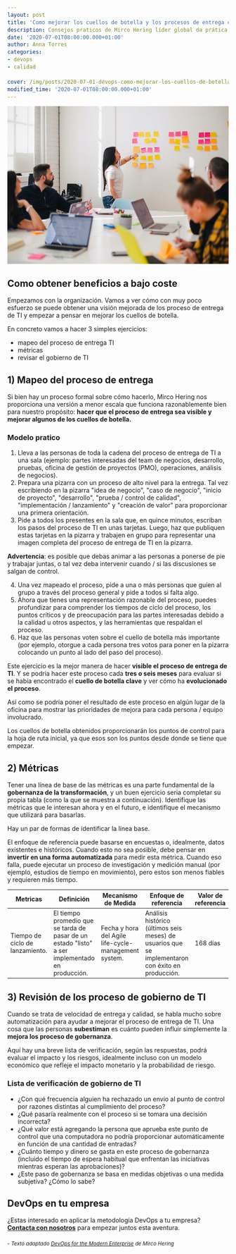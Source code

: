 ```yaml
---
layout: post
title: 'Como mejorar los cuellos de botella y los procesos de entrega con DevOps'
description: Consejos praticos de Mirco Hering líder global da prática de DevOps
date: '2020-07-01T08:00:00.000+01:00'
author: Anna Torres
categories: 
- devops
- calidad

cover: /img/posts/2020-07-01-devops-como-mejorar-los-cuellos-de-botella-y-los-procesos-de-entrega-thumb.jpg
modified_time: '2020-07-01T08:00:00.000+01:00'
---
```

![DevOps - Los consejos de Mirco Hering uno de los exponentes del movimiento DevOps a nivel mondial](/img/posts/2020-07-01-devops-como-mejorar-los-cuellos-de-botella-y-los-procesos-de-entrega.jpg)

## Como obtener beneficios a bajo coste

Empezamos con la organización. Vamos a ver cómo con muy poco esfuerzo se puede obtener una visión mejorada de los proceso de entrega de TI y empezar a pensar en mejorar los cuellos de botella.

En concreto vamos a hacer 3 simples ejercicios: 

- mapeo del proceso de entrega TI 
- métricas 
- revisar el gobierno de TI



## 1) Mapeo del proceso de entrega

Si bien hay un proceso formal sobre cómo hacerlo, Mirco Hering nos proporciona una versión a menor escala que funciona razonablemente bien para nuestro propósito: **hacer que el proceso de entrega sea visible y mejorar algunos de los cuellos de botella.**

### Modelo pratico

1. Lleva a las personas de toda la cadena del proceso de entrega de TI a una sala (ejemplo: partes interesadas del team de negocios, desarrollo, pruebas, oficina de gestión de proyectos (PMO), operaciones, análisis de negocios).
2. Prepara una pizarra con un proceso de alto nivel para la entrega. Tal vez escribiendo en la pizarra "idea de negocio", "caso de negocio", "inicio de proyecto", "desarrollo", "prueba / control de calidad", "implementación / lanzamiento" y "creación de valor" para proporcionar una primera orientación.
3. Pide a todos los presentes en la sala que, en quince minutos, escriban los pasos del proceso de TI en unas tarjetas. Luego, haz que publiquen estas tarjetas en la pizarra y trabajen en grupo para representar una imagen completa del proceso de entrega de TI en la pizarra. 
   

**Advertencia**: es posible que debas animar a las personas a ponerse de pie y trabajar juntas, o tal vez deba intervenir cuando / si las discusiones se salgan de control.

4. Una vez mapeado el proceso, pide a una o más personas que guíen al grupo a través del proceso general y pide a todos si falta algo.
5. Ahora que tienes una representación razonable del proceso, puedes profundizar para comprender los tiempos de ciclo del proceso, los puntos críticos y de preocupación para las partes interesadas debido a la calidad u otros aspectos, y las herramientas que respaldan el proceso.
6. Haz que las personas voten sobre el cuello de botella más importante (por ejemplo, otorgue a cada persona tres votos para poner en la pizarra colocando un punto al lado del paso del proceso).

Este ejercicio es la mejor manera de hacer **visible el proceso de entrega de TI**. Y se podria hacer este proceso cada **tres o seis meses** para evaluar si se había encontrado el **cuello de botella clave** y ver cómo ha **evolucionado el proceso**. 

Así como se podría poner el resultado de este proceso en algún lugar de la oficina para mostrar las prioridades de mejora para cada persona / equipo involucrado. 

Los cuellos de botella obtenidos proporcionarán los puntos de control para la hoja de ruta inicial, ya que esos son los puntos desde donde se tiene que empezar.



## 2) Métricas

Tener una línea de base de las métricas es una parte fundamental de la **gobernanza de la transformación**, y un buen ejercicio seria completar su propia tabla (como la que se muestra a continuación). Identifique las métricas que le interesan ahora y en el futuro, e identifique el mecanismo que utilizará para basarlas. 

Hay un par de formas de identificar la línea base. 

El enfoque de referencia puede basarse en encuestas o, idealmente, datos existentes e históricos. Cuando esto no sea posible, debe pensar en **invertir en una forma automatizada** para medir esta métrica. Cuando eso falla, puede ejecutar un proceso de investigación y medición manual (por ejemplo, estudios de tiempo en movimiento), pero estos son menos fiables y requieren más tiempo.

| Metricas                        | Definición                                                   | Mecanismo de Medida                                  | Enfoque de referencia                                        | Valor de referencia |
| ------------------------------- | ------------------------------------------------------------ | ---------------------------------------------------- | ------------------------------------------------------------ | ------------------- |
| Tiempo de ciclo de lanzamiento. | El tiempo promedio que se tarda de pasar de un estado "listo" a ser implementado en producción. | Fecha y hora del Agile life-cycle-management system. | Análisis histórico (últimos seis meses) de usuarios que se implementaron con éxito en producción. | 168 días            |



## 3) Revisión de los proceso de gobierno de TI

Cuando se trata de velocidad de entrega y calidad, se habla mucho sobre automatización para ayudar a mejorar el proceso de entrega de TI. Una cosa que las personas **subestiman** es cuánto pueden influir simplemente la **mejora los proceso de gobernanza**. 

Aquí hay una breve lista de verificación, según las respuestas, podrá evaluar el impacto y los riesgos, idealmente incluso con un modelo económico que refleje el impacto monetario y la probabilidad de riesgo.

### Lista de verificación de gobierno de TI

- ¿Con qué frecuencia alguien ha rechazado un envío al punto de control por razones distintas al cumplimiento del proceso?
-  ¿Qué pasaría realmente con el proceso si se tomara una decisión incorrecta?
- ¿Qué valor está agregando la persona que aprueba este punto de control que una computadora no podría proporcionar automáticamente en función de una cantidad de entradas?
- ¿Cuánto tiempo y dinero se gasta en este proceso de gobernanza (incluido el tiempo de espera habitual que enfrentan las iniciativas mientras esperan las aprobaciones)?
- ¿Este paso de gobernanza se basa en medidas objetivas o una medida subjetiva? ¿Cómo lo sabe?

## DevOps en tu empresa

¿Estas interesado en aplicar la metodología DevOps a tu empresa? [**Contacta con nosotros**](https://www.excentia.es/#contact) para empezar juntos esta aventura.

<sub>- *Texto adaptado* [*DevOps for the Modern Enterprise*](https://itrevolution.com/book/devops_modern_enterprise/) *de Mirco Hering*<sub>